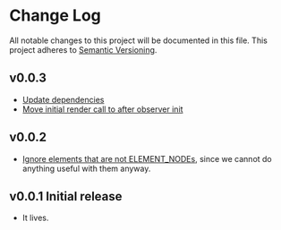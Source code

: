 # Change Log

All notable changes to this project will be documented in this file.
This project adheres to [Semantic Versioning](http://semver.org/).

## v0.0.3

- [Update dependencies](https://github.com/makenosound/defo/pull/6)
- [Move initial render call to after observer init](https://github.com/makenosound/defo/pull/5)

## v0.0.2

- [Ignore elements that are not ELEMENT_NODEs](https://github.com/makenosound/defo/issues/1), since we cannot do
  anything useful with them anyway.

## v0.0.1 Initial release

- It lives.
